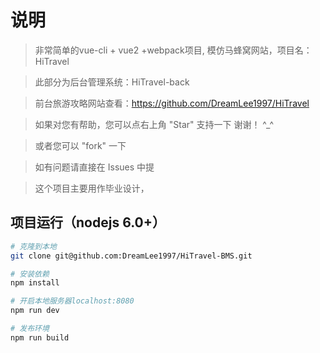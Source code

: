 # 说明

>  非常简单的vue-cli + vue2 +webpack项目, 模仿马蜂窝网站，项目名：HiTravel

>  此部分为后台管理系统：HiTravel-back

>  前台旅游攻略网站查看：https://github.com/DreamLee1997/HiTravel

>  如果对您有帮助，您可以点右上角 "Star" 支持一下 谢谢！ ^_^

>  或者您可以 "fork" 一下

>  如有问题请直接在 Issues 中提
 
>  这个项目主要用作毕业设计，
>  ###


## 项目运行（nodejs 6.0+）
``` bash
# 克隆到本地
git clone git@github.com:DreamLee1997/HiTravel-BMS.git

# 安装依赖
npm install

# 开启本地服务器localhost:8080
npm run dev

# 发布环境
npm run build
```
